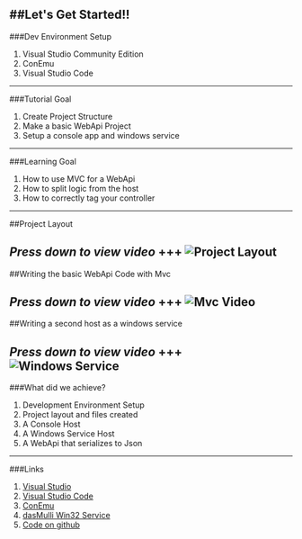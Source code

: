 ##Let's Get Started!!
---
###Dev Environment Setup


1. Visual Studio Community Edition
1. ConEmu
1. Visual Studio Code
---
###Tutorial Goal


1. Create Project Structure
2. Make a basic WebApi Project
3. Setup a console app and windows service
---
###Learning Goal


1. How to use MVC for a WebApi
1. How to split logic from the host
1. How to correctly tag your controller
---
##Project Layout


*Press down to view video*
+++
![Project Layout](https://www.youtube.com/embed/MpXudOh-KZQ?list=PLmH6QaxzgYQsvrvJaDZOkZ8mMHK38OKQW)
---
##Writing the basic WebApi Code with Mvc


*Press down to view video*
+++
![Mvc Video](https://www.youtube.com/embed/kD1mK-BVsfs)
---
##Writing a second host as a windows service


*Press down to view video*
+++
![Windows Service](https://www.youtube.com/embed/tDGg8VU-hKY)
---
###What did we achieve?


1. Development Environment Setup
1. Project layout and files created
1. A Console Host
1. A Windows Service Host
1. A WebApi that serializes to Json
---
###Links


1. [Visual Studio](https://www.visualstudio.com/)
1. [Visual Studio Code](https://code.visualstudio.com/)
1. [ConEmu](https://conemu.github.io/)
1. [dasMulli Win32 Service](https://github.com/dasMulli/dotnet-win32-service)
1. [Code on github](https://github.com/Drawaes/CreditMarket/tree/Step1)
